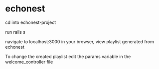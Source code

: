 echonest
========


cd into echonest-project

run rails s

navigate to localhost:3000 in your browser, view playlist generated from echonest

To change the created playlist edit the params variable in the welcome_controller file

